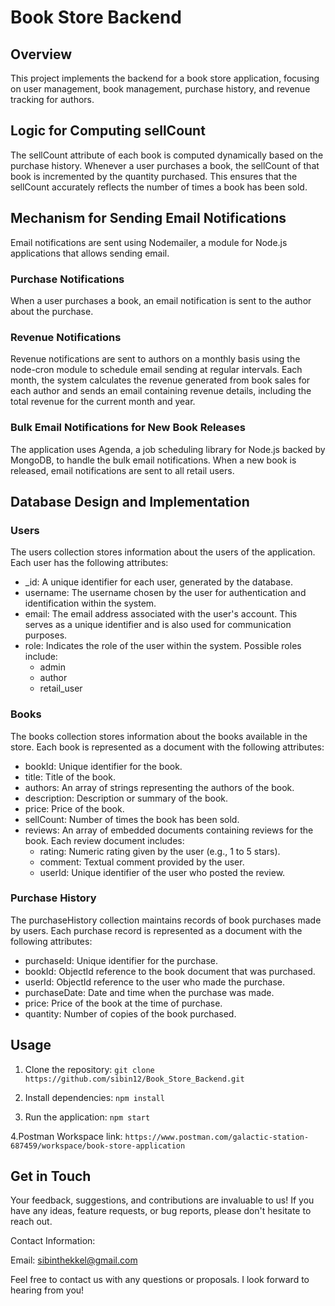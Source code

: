 # Book Store Backend

## Overview

This project implements the backend for a book store application, focusing on user management, book management, purchase history, and revenue tracking for authors.

## Logic for Computing sellCount

The sellCount attribute of each book is computed dynamically based on the purchase history. Whenever a user purchases a book, the sellCount of that book is incremented by the quantity purchased. This ensures that the sellCount accurately reflects the number of times a book has been sold.

## Mechanism for Sending Email Notifications

Email notifications are sent using Nodemailer, a module for Node.js applications that allows sending email. 

### Purchase Notifications

When a user purchases a book, an email notification is sent to the author about the purchase.

### Revenue Notifications

Revenue notifications are sent to authors on a monthly basis using the node-cron module to schedule email sending at regular intervals. Each month, the system calculates the revenue generated from book sales for each author and sends an email containing revenue details, including the total revenue for the current month and year.

### Bulk Email Notifications for New Book Releases

The application uses Agenda, a job scheduling library for Node.js backed by MongoDB, to handle the bulk email notifications. When a new book is released, email notifications are sent to all retail users.

## Database Design and Implementation

### Users

The users collection stores information about the users of the application. Each user has the following attributes:

* _id: A unique identifier for each user, generated by the database.
* username: The username chosen by the user for authentication and identification within the system.
* email: The email address associated with the user's account. This serves as a unique identifier and is also used for communication purposes.
* role: Indicates the role of the user within the system. Possible roles include:
  * admin
  * author
  * retail_user

### Books

The books collection stores information about the books available in the store. Each book is represented as a document with the following attributes:

* bookId: Unique identifier for the book.
* title: Title of the book.
* authors: An array of strings representing the authors of the book.
* description: Description or summary of the book.
* price: Price of the book.
* sellCount: Number of times the book has been sold.
* reviews: An array of embedded documents containing reviews for the book. Each review document includes:
  * rating: Numeric rating given by the user (e.g., 1 to 5 stars).
  * comment: Textual comment provided by the user.
  * userId: Unique identifier of the user who posted the review.

### Purchase History

The purchaseHistory collection maintains records of book purchases made by users. Each purchase record is represented as a document with the following attributes:

* purchaseId: Unique identifier for the purchase.
* bookId: ObjectId reference to the book document that was purchased.
* userId: ObjectId reference to the user who made the purchase.
* purchaseDate: Date and time when the purchase was made.
* price: Price of the book at the time of purchase.
* quantity: Number of copies of the book purchased.

## Usage

1. Clone the repository: `git clone https://github.com/sibin12/Book_Store_Backend.git`
  
2. Install dependencies: `npm install`

3. Run the application: `npm start`

4.Postman Workspace link: `https://www.postman.com/galactic-station-687459/workspace/book-store-application`

## Get in Touch

Your feedback, suggestions, and contributions are invaluable to us! If you have any ideas, feature requests, or bug reports, please don't hesitate to reach out.

Contact Information:

Email: sibinthekkel@gmail.com

Feel free to contact us with any questions or proposals. I look forward to hearing from you!

